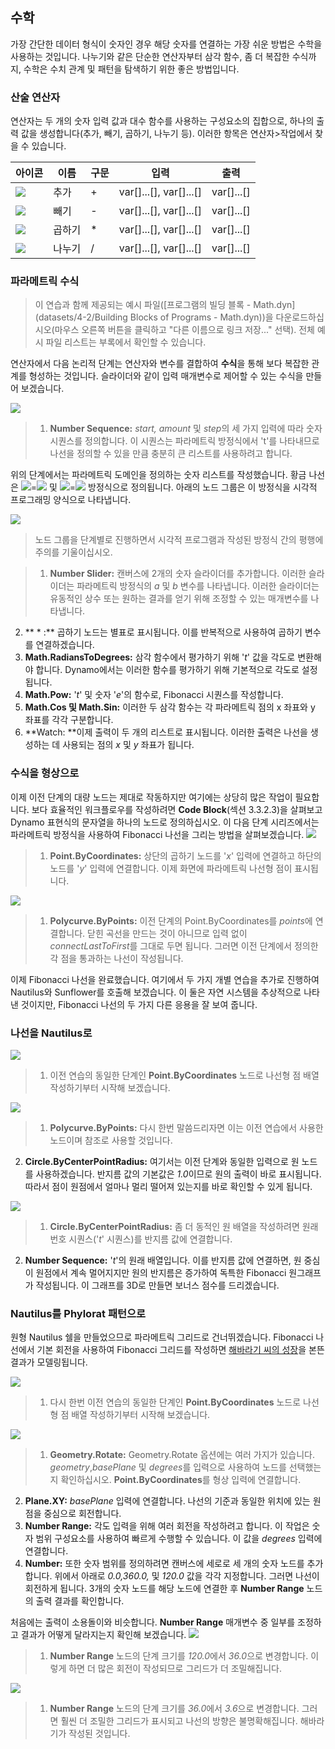

## 수학

가장 간단한 데이터 형식이 숫자인 경우 해당 숫자를 연결하는 가장 쉬운 방법은 수학을 사용하는 것입니다. 나누기와 같은 단순한 연산자부터 삼각 함수, 좀 더 복잡한 수식까지, 수학은 수치 관계 및 패턴을 탐색하기 위한 좋은 방법입니다.

### 산술 연산자

연산자는 두 개의 숫자 입력 값과 대수 함수를 사용하는 구성요소의 집합으로, 하나의 출력 값을 생성합니다(추가, 빼기, 곱하기, 나누기 등). 이러한 항목은 연산자>작업에서 찾을 수 있습니다.

|아이콘|이름|구문|입력|출력|
| -- | -- | -- | -- | -- |
|![](../images/icons/add-Large.jpg)|추가|+|var[]...[], var[]...[]|var[]...[]|
|![](../images/icons/sub-Large.jpg)|빼기|-|var[]...[], var[]...[]|var[]...[]|
|![](../images/icons/mul-Large.jpg)|곱하기|*|var[]...[], var[]...[]|var[]...[]|
|![](../images/icons/div-Large.jpg)|나누기|/|var[]...[], var[]...[]|var[]...[]|

### 파라메트릭 수식

> 이 연습과 함께 제공되는 예시 파일([프로그램의 빌딩 블록 - Math.dyn](datasets/4-2/Building Blocks of Programs - Math.dyn))을 다운로드하십시오(마우스 오른쪽 버튼을 클릭하고 "다른 이름으로 링크 저장..." 선택). 전체 예시 파일 리스트는 부록에서 확인할 수 있습니다.

연산자에서 다음 논리적 단계는 연산자와 변수를 결합하여 **수식**을 통해 보다 복잡한 관계를 형성하는 것입니다. 슬라이더와 같이 입력 매개변수로 제어할 수 있는 수식을 만들어 보겠습니다.

![](images/4-2/4-2-5/01.png)

> 1. **Number Sequence:** *start, amount* 및 *step*의 세 가지 입력에 따라 숫자 시퀀스를 정의합니다. 이 시퀀스는 파라메트릭 방정식에서 't'를 나타내므로 나선을 정의할 수 있을 만큼 충분히 큰 리스트를 사용하려고 합니다.

위의 단계에서는 파라메트릭 도메인을 정의하는 숫자 리스트를 작성했습니다. 황금 나선은 ![](images/4-2/4-2-5/x.gif)=![](images/4-2/4-2-5/goldenSpiral.gif) 및 ![](images/4-2/4-2-5/y.gif)=![](images/4-2/4-2-5/goldenSpiral2.gif) 방정식으로 정의됩니다. 아래의 노드 그룹은 이 방정식을 시각적 프로그래밍 양식으로 나타냅니다.

![](images/4-2/4-2-5/02.png)

> 노드 그룹을 단계별로 진행하면서 시각적 프로그램과 작성된 방정식 간의 평행에 주의를 기울이십시오.

> 1. **Number Slider:** 캔버스에 2개의 숫자 슬라이더를 추가합니다. 이러한 슬라이더는 파라메트릭 방정식의 *a* 및 *b* 변수를 나타냅니다. 이러한 슬라이더는 유동적인 상수 또는 원하는 결과를 얻기 위해 조정할 수 있는 매개변수를 나타냅니다.
2. ** * :** 곱하기 노드는 별표로 표시됩니다. 이를 반복적으로 사용하여 곱하기 변수를 연결하겠습니다.
3. **Math.RadiansToDegrees:** 삼각 함수에서 평가하기 위해 '*t*' 값을 각도로 변환해야 합니다. Dynamo에서는 이러한 함수를 평가하기 위해 기본적으로 각도로 설정됩니다.
4. **Math.Pow:** '*t*' 및 숫자 '*e*'의 함수로, Fibonacci 시퀀스를 작성합니다.
5. **Math.Cos 및 Math.Sin:** 이러한 두 삼각 함수는 각 파라메트릭 점의 x 좌표와 y 좌표를 각각 구분합니다.
6. **Watch: **이제 출력이 두 개의 리스트로 표시됩니다. 이러한 출력은 나선을 생성하는 데 사용되는 점의 *x* 및 *y* 좌표가 됩니다.

### 수식을 형상으로

이제 이전 단계의 대량 노드는 제대로 작동하지만 여기에는 상당히 많은 작업이 필요합니다. 보다 효율적인 워크플로우를 작성하려면 **Code Block**(섹션 3.3.2.3)을 살펴보고 Dynamo 표현식의 문자열을 하나의 노드로 정의하십시오. 이 다음 단계 시리즈에서는 파라메트릭 방정식을 사용하여 Fibonacci 나선을 그리는 방법을 살펴보겠습니다. ![](images/4-2/4-2-5/03.png)

> 1. **Point.ByCoordinates:** 상단의 곱하기 노드를 '*x*' 입력에 연결하고 하단의 노드를 '*y*' 입력에 연결합니다. 이제 화면에 파라메트릭 나선형 점이 표시됩니다.

![](images/4-2/4-2-5/03aaa.png)

> 1. **Polycurve.ByPoints:** 이전 단계의 Point.ByCoordinates를 *points*에 연결합니다. 닫힌 곡선을 만드는 것이 아니므로 입력 없이 *connectLastToFirst*를 그대로 두면 됩니다. 그러면 이전 단계에서 정의한 각 점을 통과하는 나선이 작성됩니다.

이제 Fibonacci 나선을 완료했습니다. 여기에서 두 가지 개별 연습을 추가로 진행하여 Nautilus와 Sunflower를 호출해 보겠습니다. 이 둘은 자연 시스템을 추상적으로 나타낸 것이지만, Fibonacci 나선의 두 가지 다른 응용을 잘 보여 줍니다.

### 나선을 Nautilus로

![](images/4-2/4-2-5/03.png)

> 1. 이전 연습의 동일한 단계인 **Point.ByCoordinates** 노드로 나선형 점 배열 작성하기부터 시작해 보겠습니다.

![](images/4-2/4-2-5/03aa.png)

> 1. **Polycurve.ByPoints:** 다시 한번 말씀드리자면 이는 이전 연습에서 사용한 노드이며 참조로 사용할 것입니다.
2. **Circle.ByCenterPointRadius:** 여기서는 이전 단계와 동일한 입력으로 원 노드를 사용하겠습니다. 반지름 값의 기본값은 *1.0*이므로 원의 출력이 바로 표시됩니다. 따라서 점이 원점에서 얼마나 멀리 떨어져 있는지를 바로 확인할 수 있게 됩니다.

![](images/4-2/4-2-5/03a.png)

> 1. **Circle.ByCenterPointRadius:** 좀 더 동적인 원 배열을 작성하려면 원래 번호 시퀀스('*t*' 시퀀스)를 반지름 값에 연결합니다.
2. **Number Sequence:** '*t*'의 원래 배열입니다. 이를 반지름 값에 연결하면, 원 중심이 원점에서 계속 멀어지지만 원의 반지름은 증가하여 독특한 Fibonacci 원그래프가 작성됩니다. 이 그래프를 3D로 만들면 보너스 점수를 드리겠습니다.

### Nautilus를 Phylorat 패턴으로

원형 Nautilus 쉘을 만들었으므로 파라메트릭 그리드로 건너뛰겠습니다. Fibonacci 나선에서 기본 회전을 사용하여 Fibonacci 그리드를 작성하면 [해바라기 씨의 성장](http://ms.unimelb.edu.au/~segerman/papers/sunflower_spiral_fibonacci_metric.pdf)을 본뜬 결과가 모델링됩니다.

![](images/4-2/4-2-5/03.png)

> 1. 다시 한번 이전 연습의 동일한 단계인 **Point.ByCoordinates** 노드로 나선형 점 배열 작성하기부터 시작해 보겠습니다.

![](images/4-2/4-2-5/04.png)

> 1. **Geometry.Rotate:** Geometry.Rotate 옵션에는 여러 가지가 있습니다. *geometry*,*basePlane* 및 *degrees*를 입력으로 사용하여 노드를 선택했는지 확인하십시오. **Point.ByCoordinates**를 형상 입력에 연결합니다.
2. **Plane.XY:** *basePlane* 입력에 연결합니다. 나선의 기준과 동일한 위치에 있는 원점을 중심으로 회전합니다.
3. **Number Range:** 각도 입력을 위해 여러 회전을 작성하려고 합니다. 이 작업은 숫자 범위 구성요소를 사용하여 빠르게 수행할 수 있습니다. 이 값을 *degrees* 입력에 연결합니다.
4. **Number:** 또한 숫자 범위를 정의하려면 캔버스에 세로로 세 개의 숫자 노드를 추가합니다. 위에서 아래로 *0.0,360.0,* 및 *120.0* 값을 각각 지정합니다. 그러면 나선이 회전하게 됩니다. 3개의 숫자 노드를 해당 노드에 연결한 후 **Number Range** 노드의 출력 결과를 확인합니다.

처음에는 출력이 소용돌이와 비슷합니다. **Number Range** 매개변수 중 일부를 조정하고 결과가 어떻게 달라지는지 확인해 보겠습니다. ![](images/4-2/4-2-5/05.png)

> 1. **Number Range** 노드의 단계 크기를 *120.0*에서 *36.0*으로 변경합니다. 이렇게 하면 더 많은 회전이 작성되므로 그리드가 더 조밀해집니다.

![](images/4-2/4-2-5/06.png)

> 1. **Number Range** 노드의 단계 크기를 *36.0*에서 *3.6*으로 변경합니다. 그러면 훨씬 더 조밀한 그리드가 표시되고 나선의 방향은 불명확해집니다. 해바라기가 작성된 것입니다.

